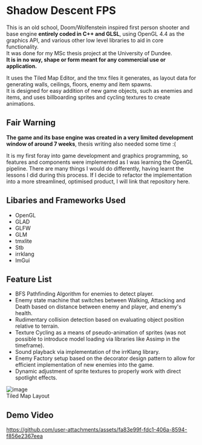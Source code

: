 # Shadow Descent FPS
This is an old school, Doom/Wolfenstein inspired first person shooter and base engine **entirely coded in C++ and GLSL**, using OpenGL 4.4 as the graphics API, and various other low level libraries to aid in core functionality.<br/>
It was done for my MSc thesis project at the University of Dundee.<br/>
**It is in no way, shape or form meant for any commercial use or application.<br/>**

It uses the Tiled Map Editor, and the tmx files it generates, as layout data for generating walls, ceilings, floors, enemy and item spawns.<br/>
It is designed for easy addition of new game objects, such as enemies and items, and uses billboarding sprites and cycling textures to create animations.<br/>

## Fair Warning
**The game and its base engine was created in a very limited development window of around 7 weeks**, thesis writing also needed some time :( <br/>

It is my first foray into game development and graphics programming, so features and components were implemented as I was learning the OpenGL pipeline.
There are many things I would do differently, having learnt the lessons I did during this process. If I decide to refactor the implementation into a more streamlined, optimised product, I will link that repository here. <br/>

## Libaries and Frameworks Used
- OpenGL
- GLAD
- GLFW
- GLM
- tmxlite
- Stb
- irrklang
- ImGui
  
## Feature List
- BFS Pathfinding Algorithm for enemies to detect player.
- Enemy state machine that switches between Walking, Attacking and Death based on distance between enemy and player, and enemy's health.
- Rudimentary collision detection based on evaluating object position relative to terrain.
- Texture Cycling as a means of pseudo-animation of sprites (was not possible to introduce model loading via libraries like Assimp in the timeframe).
- Sound playback via implementation of the irrKlang library.
- Enemy Factory setup based on the decorator design pattern to allow for efficient implementation of new enemies into the game.
- Dynamic adjustment of sprite textures to properly work with direct spotlight effects.

![image](https://github.com/user-attachments/assets/ec65e6c8-e0b6-480e-8c16-a899f9997480) <br/>
Tiled Map Layout

## Demo Video
https://github.com/user-attachments/assets/fa83e99f-fdc1-406a-8594-f856e2367eea

